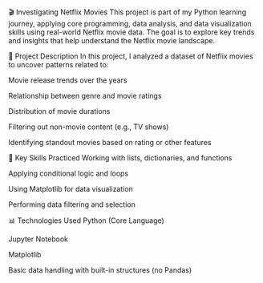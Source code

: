 🎬 Investigating Netflix Movies
This project is part of my Python learning journey, applying core programming, data analysis, and data visualization skills using real-world Netflix movie data. The goal is to explore key trends and insights that help understand the Netflix movie landscape.

📌 Project Description
In this project, I analyzed a dataset of Netflix movies to uncover patterns related to:

Movie release trends over the years

Relationship between genre and movie ratings

Distribution of movie durations

Filtering out non-movie content (e.g., TV shows)

Identifying standout movies based on rating or other features

🧠 Key Skills Practiced
Working with lists, dictionaries, and functions

Applying conditional logic and loops

Using Matplotlib for data visualization

Performing data filtering and selection

📊 Technologies Used
Python (Core Language)

Jupyter Notebook

Matplotlib

Basic data handling with built-in structures (no Pandas)

